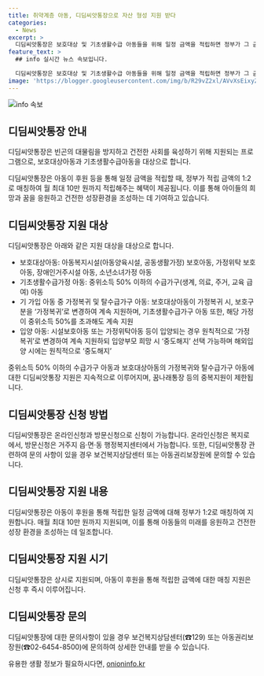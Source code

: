 ```yaml
---
title: 취약계층 아동, 디딤씨앗통장으로 자산 형성 지원 받다
categories:
  - News
excerpt: >
  디딤씨앗통장은 보호대상 및 기초생활수급 아동들을 위해 일정 금액을 적립하면 정부가 그 금액의 1:2로 매칭해주는 혜택을 제공하는 프로그램이다. 보호대상, 기초생활수급가정 아동, 가정복귀 및 탈수급가구 아동, 그리고 입양아동 등이 혜택을 받을 수 있으며 온라인 및 방문을 통한 신청이 가능하다. 이를 통해 빈곤의 대물림을 방지하고 건전한 사회인을 육성하는 데 도움이 되고 있다. (150자)
feature_text: >
  ## info 실시간 뉴스 속보입니다.

  디딤씨앗통장은 보호대상 및 기초생활수급 아동들을 위해 일정 금액을 적립하면 정부가 그 금액의 1:2로 매칭해주는 혜택을 제공하는 프로그램이다. 보호대상, 기초생활수급가정 아동, 가정복귀 및 탈수급가구 아동, 그리고 입양아동 등이 혜택을 받을 수 있으며 온라인 및 방문을 통한 신청이 가능하다. 이를 통해 빈곤의 대물림을 방지하고 건전한 사회인을 육성하는 데 도움이 되고 있다. (150자)
image: 'https://blogger.googleusercontent.com/img/b/R29vZ2xl/AVvXsEixyZcFfHzMRdzZMjFBmAUKJYCLCGyLL1o632UiGVXcaFdKo_bkvkuCioo0uUKlGfBVcT3P84aROyZIXSBEx3Aw5nCQ3pTgDom1WDC4m8eifvWiAmWEEVb4x6G_l8C0QH225ldMjyaFvpxGEBGNO37VmDTDMHGhJPq73UglMfDca1-0aw/s1600/blogspot.png'
---
```


<p><img src="https://blogger.googleusercontent.com/img/b/R29vZ2xl/AVvXsEixyZcFfHzMRdzZMjFBmAUKJYCLCGyLL1o632UiGVXcaFdKo_bkvkuCioo0uUKlGfBVcT3P84aROyZIXSBEx3Aw5nCQ3pTgDom1WDC4m8eifvWiAmWEEVb4x6G_l8C0QH225ldMjyaFvpxGEBGNO37VmDTDMHGhJPq73UglMfDca1-0aw/s1600/blogspot.png" alt="info 속보" /></p>

<h2 data-ke-size="size26">디딤씨앗통장 안내</h2>

<p>디딤씨앗통장은 빈곤의 대물림을 방지하고 건전한 사회를 육성하기 위해 지원되는 프로그램으로, 보호대상아동과 기초생활수급아동을 대상으로 합니다.</p>

<p data-ke-size="size16">디딤씨앗통장은 아동이 후원 등을 통해 일정 금액을 적립할 때, 정부가 적립 금액의 1:2로 매칭하여 월 최대 10만 원까지 적립해주는 혜택이 제공됩니다. 이를 통해 아이들의 희망과 꿈을 응원하고 건전한 성장환경을 조성하는 데 기여하고 있습니다.</p>

<h2 data-ke-size="size24">디딤씨앗통장 지원 대상</h2>

<p>디딤씨앗통장은 아래와 같은 지원 대상을 대상으로 합니다.</p>

<ul>
    <li>보호대상아동: 아동복지시설(아동양육시설, 공동생활가정) 보호아동, 가정위탁 보호아동, 장애인거주시설 아동, 소년소녀가정 아동</li>
    <li>기초생활수급가정 아동: 중위소득 50% 이하의 수급가구(생계, 의료, 주거, 교육 급여) 아동</li>
    <li>기 가입 아동 중 가정복귀 및 탈수급가구 아동: 보호대상아동이 가정복귀 시, 보호구분을 ‘가정복귀’로 변경하여 계속 지원하며, 기초생활수급가구 아동 또한, 해당 가정이 중위소득 50%를 초과해도 계속 지원</li>
    <li>입양 아동: 시설보호아동 또는 가정위탁아동 등이 입양되는 경우 원칙적으로 ‘가정복귀’로 변경하여 계속 지원하되 입양부모 희망 시 ‘중도해지’ 선택 가능하며 해외입양 시에는 원칙적으로 ‘중도해지’</li>
</ul>

<p>중위소득 50% 이하의 수급가구 아동과 보호대상아동의 가정복귀와 탈수급가구 아동에 대한 디딤씨앗통장 지원은 지속적으로 이루어지며, 꿈나래통장 등의 중복지원이 제한됩니다.</p>

<h2 data-ke-size="size24">디딤씨앗통장 신청 방법</h2>

<p>디딤씨앗통장은 온라인신청과 방문신청으로 신청이 가능합니다. 온라인신청은 복지로에서, 방문신청은 거주지 읍·면·동 행정복지센터에서 가능합니다. 또한, 디딤씨앗통장 관련하여 문의 사항이 있을 경우 보건복지상담센터 또는 아동권리보장원에 문의할 수 있습니다.</p>

<h2 data-ke-size="size24">디딤씨앗통장 지원 내용</h2>

<p>디딤씨앗통장은 아동이 후원을 통해 적립한 일정 금액에 대해 정부가 1:2로 매칭하여 지원합니다. 매월 최대 10만 원까지 지원되며, 이를 통해 아동들의 미래를 응원하고 건전한 성장 환경을 조성하는 데 일조합니다.</p>

<h2 data-ke-size="size24">디딤씨앗통장 지원 시기</h2>

<p>디딤씨앗통장은 상시로 지원되며, 아동이 후원을 통해 적립한 금액에 대한 매칭 지원은 신청 후 즉시 이루어집니다.</p>

<h2 data-ke-size="size24">디딤씨앗통장 문의</h2>

<p>디딤씨앗통장에 대한 문의사항이 있을 경우 보건복지상담센터(☎129) 또는 아동권리보장원(☎02-6454-8500)에 문의하여 상세한 안내를 받을 수 있습니다.</p>
유용한 생활 정보가 필요하시다면, <a href="https://onioninfo.kr" rel="dofollow">onioninfo.kr</a>


